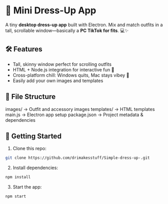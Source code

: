 # 🎀 Mini Dress-Up App

A tiny **desktop dress-up app** built with Electron. Mix and match outfits in a tall, scrollable window—basically a **PC TikTok for fits**. 💻✨

## 🛠 Features
- Tall, skinny window perfect for scrolling outfits  
- HTML + Node.js integration for interactive fun 💖  
- Cross-platform chill: Windows quits, Mac stays vibey 🍎  
- Easily add your own images and templates  

## 📂 File Structure
images/ → Outfit and accessory images
templates/ → HTML templates
main.js → Electron app setup
package.json → Project metadata & dependencies

## 🚀 Getting Started
1. Clone this repo:  
```bash
git clone https://github.com/drimakesstuff/Simple-dress-up-.git
```
2. Install dependencies:
```bash
npm install
```
3. Start the app:
```bash
npm start
```
